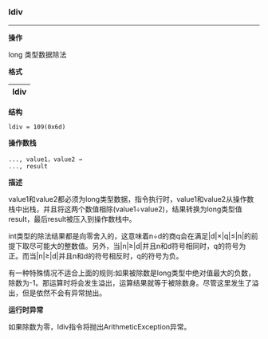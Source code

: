 ### ldiv

----

**操作**

long 类型数据除法

**格式**

|ldiv|
|--------:|

**结构**
```
ldiv = 109(0x6d)
```

**操作数栈**
```
..., value1，value2 →
..., result
```

**描述**

value1和value2都必须为long类型数据，指令执行时，value1和value2从操作数栈中出栈，并且将这两个数值相除(value1÷value2)，结果转换为long类型值result，最后result被压入到操作数栈中。

int类型的除法结果都是向零舍入的，这意味着n÷d的商q会在满足|d|×|q|≤|n|的前提下取尽可能大的整数值。另外，当|n|≥|d|并且n和d符号相同时，q的符号为正。而当|n|≥|d|并且n和d的符号相反时，q的符号为负。

有一种特殊情况不适合上面的规则:如果被除数是long类型中绝对值最大的负数，除数为-1。那运算时将会发生溢出，运算结果就等于被除数身。尽管这里发生了溢出，但是依然不会有异常抛出。

**运行时异常**

如果除数为零，ldiv指令将抛出ArithmeticException异常。
